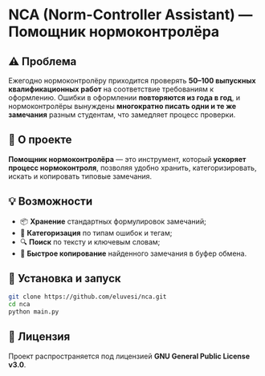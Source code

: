# NCA (Norm-Controller Assistant) — Помощник нормоконтролёра 

## ⚠️ Проблема  
Ежегодно нормоконтролёру приходится проверять **50–100 выпускных квалификационных работ** на соответствие требованиям к оформлению. Ошибки в оформлении **повторяются из года в год**, и нормоконтролёры вынуждены **многократно писать одни и те же замечания** разным студентам, что замедляет процесс проверки.  

## 📌 О проекте  
**Помощник нормоконтролёра** — это инструмент, который **ускоряет процесс нормоконтроля**, позволяя удобно хранить, категоризировать, искать и копировать типовые замечания.  


## 💡 Возможности  
- 📦 **Хранение** стандартных формулировок замечаний;  
- 📂 **Категоризация** по типам ошибок и тегам;  
- 🔍 **Поиск** по тексту и ключевым словам;  
- 📑 **Быстрое копирование** найденного замечания в буфер обмена.  

## 🚀 Установка и запуск  
```sh
git clone https://github.com/eluvesi/nca.git
cd nca
python main.py
```

## 📜 Лицензия
Проект распространяется под лицензией **GNU General Public License v3.0**.
